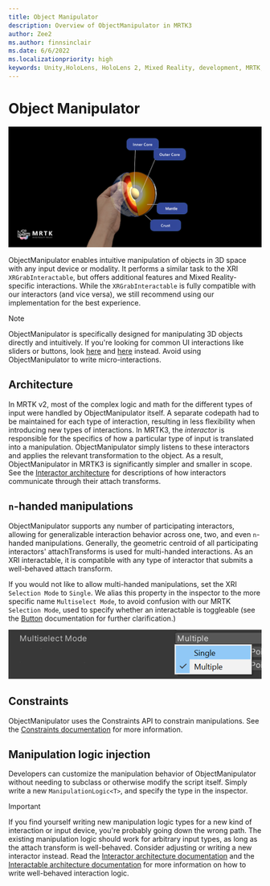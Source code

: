```yaml
---
title: Object Manipulator
description: Overview of ObjectManipulator in MRTK3
author: Zee2
ms.author: finnsinclair
ms.date: 6/6/2022
ms.localizationpriority: high
keywords: Unity,HoloLens, HoloLens 2, Mixed Reality, development, MRTK, ObjectManipulator
---
```


# Object Manipulator

![Object manipulator](../../../mrtk3-overview/images/UXBuildingBlocks/MRTK_UX_v3_ObjectManipulator.png)

ObjectManipulator enables intuitive manipulation of objects in 3D space with any input device or modality. It performs a similar task to the XRI `XRGrabInteractable`, but offers additional features and Mixed Reality-specific interactions. While the `XRGrabInteractable` is fully compatible with our interactors (and vice versa), we still recommend using our implementation for the best experience. 

> [!NOTE]
> ObjectManipulator is specifically designed for manipulating 3D objects directly and intuitively. If you're looking for common UI interactions like sliders or buttons, look [here](../../../mrtk3-uxcomponents/packages/uxcomponents/slider.md) and [here](../../../mrtk3-uxcomponents/packages/uxcomponents/button.md) instead. Avoid using ObjectManipulator to write micro-interactions.

## Architecture

In MRTK v2, most of the complex logic and math for the different types of input were handled by ObjectManipulator itself. A separate codepath had to be maintained for each type of interaction, resulting in less flexibility when introducing new types of interactions. In MRTK3, the *interactor* is responsible for the specifics of how a particular type of input is translated into a manipulation. ObjectManipulator simply listens to these interactors and applies the relevant transformation to the object. As a result, ObjectManipulator in MRTK3 is significantly simpler and smaller in scope. See the [Interactor architecture](../../../mrtk3-overview/architecture/interactors.md) for descriptions of how interactors communicate through their attach transforms.

## `n`-handed manipulations


ObjectManipulator supports any number of participating interactors, allowing for generalizable interaction behavior across one, two, and even `n`-handed manipulations. Generally, the geometric centroid of all participating interactors' attachTransforms is used for multi-handed interactions. As an XRI interactable, it is compatible with any type of interactor that submits a well-behaved attach transform.

If you would not like to allow multi-handed manipulations, set the XRI `Selection Mode` to `Single`. We alias this property in the inspector to the more specific name `Multiselect Mode`, to avoid confusion with our MRTK `Selection Mode`, used to specify whether an interactable is toggleable (see the [Button](../../../mrtk3-uxcomponents/packages/uxcomponents/button.md) documentation for further clarification.)

![Multiselect mode](images/multiselect-mode.png)

## Constraints

ObjectManipulator uses the Constraints API to constrain manipulations. See the [Constraints documentation](constraint-manager.md) for more information.

## Manipulation logic injection

Developers can customize the manipulation behavior of ObjectManipulator without needing to subclass or otherwise modify the script itself. Simply write a new `ManipulationLogic<T>`, and specify the type in the inspector. 

> [!IMPORTANT]
> If you find yourself writing new manipulation logic types for a new kind of interaction or input device, you're probably going down the wrong path. The existing manipulation logic should work for arbitrary input types, as long as the attach transform is well-behaved. Consider adjusting or writing a new interactor instead. Read the [Interactor architecture documentation](../../../mrtk3-overview/architecture/interactors.md) and the [Interactable architecture documentation](../../../mrtk3-overview/architecture/interactables.md) for more information on how to write well-behaved interaction logic.

